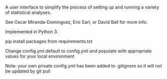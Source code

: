 A user interface to simplify the process of setting up and running a variety of statistical analyses.

See Oscar Miranda-Dominguez, Eric Earl, or David Ball for more info. 


Implemented in Python 3.

pip install packages from requirements.txt

Change config.yml.default to config.yml and populate with appropriate values for your local environment

Note: your own private config.yml has been added to .gitignore so it will not be updated by git pull


